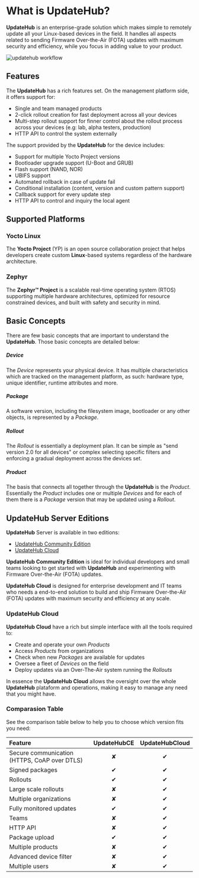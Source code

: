 # What is UpdateHub?

**UpdateHub** is an enterprise-grade solution which makes simple to remotely update all your Linux-based devices in the field. It handles all aspects related to sending Firmware Over-the-Air \(FOTA\) updates with maximum security and efficiency, while you focus in adding value to your product.

![updatehub workflow](../img/workflow.png)

## Features

The **UpdateHub** has a rich features set. On the management platform side, it offers support for:

* Single and team managed products
* 2-click rollout creation for fast deployment across all your devices
* Multi-step rollout support for finner control about the rollout process across your devices \(e.g: lab, alpha testers, production\)
* HTTP API to control the system externally

The support provided by the **UpdateHub** for the device includes:

* Support for multiple Yocto Project versions
* Bootloader upgrade support \(U-Boot and GRUB\)
* Flash support \(NAND, NOR\)
* UBIFS support
* Automated rollback in case of update fail
* Conditional installation \(content, version and custom pattern support\)
* Callback support for every update step
* HTTP API to control and inquiry the local agent

## Supported Platforms

### Yocto Linux

The **Yocto Project** (YP) is an open source collaboration project that helps
developers create custom **Linux**-based systems regardless of the hardware
architecture.

### Zephyr

The **Zephyr™ Project** is a scalable real-time operating system (RTOS) supporting
multiple hardware architectures, optimized for resource constrained devices, and
built with safety and security in mind.

## Basic Concepts

There are few basic concepts that are important to understand the **UpdateHub**. Those basic concepts are detailed below:

##### Device

The *Device* represents your physical device. It has multiple characteristics which are tracked on the management platform, as such: hardware type, unique identifier, runtime attributes and more.

##### Package

A software version, including the filesystem image, bootloader or any other objects, is represented by a *Package*.

##### Rollout

The *Rollout* is essentially a deployment plan. It can be simple as "send version 2.0 for all devices" or complex selecting specific filters and enforcing a gradual deployment across the devices set.

##### Product

The basis that connects all together through the **UpdateHub** is the *Product*. Essentially the *Product* includes one or multiple *Devices* and for each of them there is a *Package* version that may be updated using a *Rollout*.

## UpdateHub Server Editions

**UpdateHub** Server is available in two editions:

* [UpdateHub Community Edition](https://github.com/UpdateHub/updatehub-ce)
* [UpdateHub Cloud](https://updatehub.io)

**UpdateHub Community Edition** is ideal for individual developers and small teams looking to get started with **UpdateHub** and experimenting with Firmware Over-the-Air (FOTA) updates.

**UpdateHub Cloud** is designed for enterprise development and IT teams who needs a end-to-end solution to build and ship Firmware Over-the-Air (FOTA) updates with maximum security and efficiency at any scale.

### UpdateHub Cloud

**UpdateHub Cloud**  have a rich but simple interface with all the tools required to:

- Create and operate your own *Products*
- Access *Products* from organizations
- Check when new *Packages* are available for updates
- Oversee a fleet of *Devices* on the field
- Deploy updates via an Over-The-Air system running the *Rollouts*

In essence the **UpdateHub Cloud**  allows the oversight over the whole **UpdateHub** plataform and operations, making it easy to manage any need that you might have.

### Comparasion Table

See the comparison table below to help you to choose which version fits you need:

| Feature                                      | UpdateHubCE | UpdateHubCloud  |
|:---                                          |    :---:    |      :---:      |
| Secure communication (HTTPS, CoAP over DTLS) | ✘           | ✔              |
| Signed packages                              | ✔           | ✔              |
| Rollouts                                     | ✔           | ✔              |
| Large scale rollouts                         | ✘           | ✔              |
| Multiple organizations                       | ✘           | ✔              |
| Fully monitored updates                      | ✔           | ✔              |
| Teams                                        | ✘           | ✔              |
| HTTP API                                     | ✘           | ✔              |
| Package upload                               | ✔           | ✔              |
| Multiple products                            | ✘           | ✔              |
| Advanced device filter                       | ✘           | ✔              |
| Multiple users                               | ✘           | ✔              |


